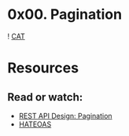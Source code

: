 # 0x00. Pagination
! [CAT](https://s3.amazonaws.com/alx-intranet.hbtn.io/uploads/medias/2019/12/3646eb02de6527ca5d83.png?X-Amz-Algorithm=AWS4-HMAC-SHA256&X-Amz-Credential=AKIARDDGGGOUSBVO6H7D%2F20231021%2Fus-east-1%2Fs3%2Faws4_request&X-Amz-Date=20231021T111031Z&X-Amz-Expires=86400&X-Amz-SignedHeaders=host&X-Amz-Signature=84a01a4d3f4672fd26f2fd0371cad3597d10914cccbad2d562c4d52f3c202be7)
# Resources

## Read or watch:
* [REST API Design: Pagination](https://www.moesif.com/blog/technical/api-design/REST-API-Design-Filtering-Sorting-and-Pagination/#pagination)
* [HATEOAS](https://en.wikipedia.org/wiki/HATEOAS)
